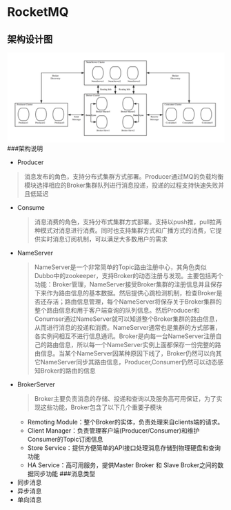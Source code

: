 # RocketMQ

## 架构设计图
![images](https://github.com/zhao-staff-officer/Spring-Cloud/blob/master/Cloud-RocketMQ/rocketmq_architecture.jpg)  
###架构说明
- Producer
 > 消息发布的角色，支持分布式集群方式部署。Producer通过MQ的负载均衡模块选择相应的Broker集群队列进行消息投递，投递的过程支持快速失败并且低延迟
- Consume
  > 消息消费的角色，支持分布式集群方式部署。支持以push推，pull拉两种模式对消息进行消费。同时也支持集群方式和广播方式的消费，它提供实时消息订阅机制，可以满足大多数用户的需求
- NameServer
  > NameServer是一个非常简单的Topic路由注册中心，其角色类似Dubbo中的zookeeper，支持Broker的动态注册与发现。主要包括两个功能：Broker管理，NameServer接受Broker集群的注册信息并且保存下来作为路由信息的基本数据。然后提供心跳检测机制，检查Broker是否还存活；路由信息管理，每个NameServer将保存关于Broker集群的整个路由信息和用于客户端查询的队列信息。然后Producer和Conumser通过NameServer就可以知道整个Broker集群的路由信息，从而进行消息的投递和消费。NameServer通常也是集群的方式部署，各实例间相互不进行信息通讯。Broker是向每一台NameServer注册自己的路由信息，所以每一个NameServer实例上面都保存一份完整的路由信息。当某个NameServer因某种原因下线了，Broker仍然可以向其它NameServer同步其路由信息，Producer,Consumer仍然可以动态感知Broker的路由的信息
- BrokerServer
  > Broker主要负责消息的存储、投递和查询以及服务高可用保证，为了实现这些功能，Broker包含了以下几个重要子模块
  - Remoting Module：整个Broker的实体，负责处理来自clients端的请求。
  - Client Manager：负责管理客户端(Producer/Consumer)和维护Consumer的Topic订阅信息
  - Store Service：提供方便简单的API接口处理消息存储到物理硬盘和查询功能
  - HA Service：高可用服务，提供Master Broker 和 Slave Broker之间的数据同步功能
###消息类型
 - 同步消息
 - 异步消息
 - 单向消息
 
